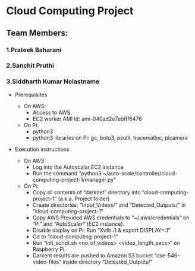 # Cloud Computing Project
## Team Members:
### 1.Prateek Baharani
### 2.Sanchit Pruthi
### 3.Siddharth Kumar Nolastname


* Prerequisites 
   - On AWS:
      - Access to AWS
      - EC2 worker AMI Id: ami-040ad2e7ebfff6476
   - On Pi:
      - python3
      - python3 libraries on Pi: gc, boto3, psutil, tracemalloc, picamera

* Execution instructions
   - On AWS:
       - Log into the Autoscalar EC2 instance
       - Run the command “python3 ~/auto-scale/controller/cloud-computing-project-1/manager.py”
   - On Pi:
       - Copy all contents of “darknet” directory into “cloud-computing-project-1” (a.k.a. Project folder)
       - Create directories: “Input_Videos/” and “Detected_Outputs/” in “cloud-computing-project-1”
       - Copy AWS Provided AWS credentials to “~/.aws/credentials” on “Pi” and “AutoScaler” (EC2 instance).
       - Disable display on Pi: Run “Xvfb :1 & export DISPLAY=:1”
       - Cd to “cloud-computing-project-1”
       - Run “init_script.sh <no_of_videos> <video_length_secs>“ on Raspberry Pi. 
       - Darkent results are pushed to Amazon S3 bucket “cse-546-video-files” inside directory “Detected_Outputs/”
